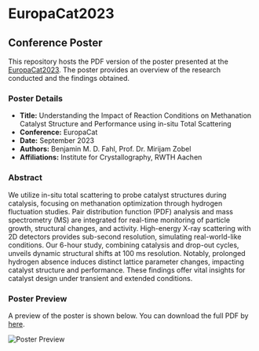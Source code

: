 # EuropaCat2023
## Conference Poster

This repository hosts the PDF version of the poster presented at the [EuropaCat2023](https://www.europacat2023.cz). The poster provides an overview of the research conducted and the findings obtained.

### Poster Details

- **Title:** Understanding the Impact of Reaction Conditions on Methanation Catalyst Structure and Performance using in-situ Total Scattering
- **Conference:** EuropaCat
- **Date:** September 2023
- **Authors:** Benjamin M. D. Fahl, Prof. Dr. Mirijam Zobel
- **Affiliations:** Institute for Crystallography, RWTH Aachen

### Abstract

We utilize in-situ total scattering to probe catalyst structures during catalysis, focusing on methanation optimization through hydrogen fluctuation studies. Pair distribution function (PDF) analysis and mass spectrometry (MS) are integrated for real-time monitoring of particle growth, structural changes, and activity. High-energy X-ray scattering with 2D detectors provides sub-second resolution, simulating real-world-like conditions. Our 6-hour study, combining catalysis and drop-out cycles, unveils dynamic structural shifts at 100 ms resolution. Notably, prolonged hydrogen absence induces distinct lattice parameter changes, impacting catalyst structure and performance. These findings offer vital insights for catalyst design under transient and extended conditions.

### Poster Preview

A preview of the poster is shown below. You can download the full PDF by [here](EuropaCat2023.pdf).

![Poster Preview](EuropaCat2023.png)

